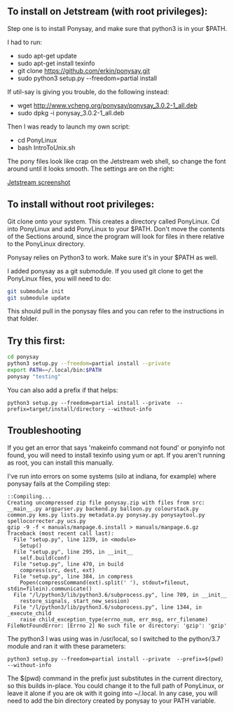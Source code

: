 ## To install on Jetstream (with root privileges): ##
Step one is to install Ponysay, and make sure that python3 is in your $PATH.

I had to run:
  * sudo apt-get update
  * sudo apt-get install texinfo
  * git clone https://github.com/erkin/ponysay.git
  * sudo python3 setup.py --freedom=partial install

If util-say is giving you trouble, do the following instead:
  * wget http://www.vcheng.org/ponysay/ponysay_3.0.2-1_all.deb
  * sudo dpkg -i ponysay_3.0.2-1_all.deb

Then I was ready to launch my own script:
  * cd PonyLinux
  * bash IntroToUnix.sh

The pony files look like crap on the Jetstream web shell, so change the font around until it looks smooth. The settings are on the right:

[Jetstream screenshot](JetstreamFont.png) 

## To install without root privileges: ##

Git clone onto your system. This creates a directory called PonyLinux. Cd into PonyLinux and add PonyLinux to your $PATH. Don't move the contents of the Sections around, since the program will look for files in there relative to the PonyLinux directory.

Ponysay relies on Python3 to work. Make sure it's in your $PATH as well.

I added ponysay as a git submodule. If you used git clone to get the PonyLinux files, you will need to do:
```bash
git submodule init
git submodule update
```

This should pull in the ponysay files and you can refer to the instructions in that folder.

Try this first:
---------------------
```bash
cd ponysay
python3 setup.py --freedom=partial install --private
export PATH=~/.local/bin:$PATH
ponysay "testing"
```
You can also add a prefix if that helps:
```
python3 setup.py --freedom=partial install --private  --prefix=target/install/directory --without-info
```
Troubleshooting
--------------------
If you get an error that says 'makeinfo command not found' or ponyinfo not found, you will need to install texinfo using yum or apt. If you aren't running as root, you can install this manually.

I've run into errors on some systems (silo at indiana, for example) where ponysay fails at the Compiling step:
```
::Compiling...
Creating uncompressed zip file ponysay.zip with files from src: __main__.py argparser.py backend.py balloon.py colourstack.py common.py kms.py lists.py metadata.py ponysay.py ponysaytool.py spellocorrecter.py ucs.py
gzip -9 -f < manuals/manpage.6.install > manuals/manpage.6.gz
Traceback (most recent call last):
  File "setup.py", line 1239, in <module>
    Setup()
  File "setup.py", line 295, in __init__
    self.build(conf)
  File "setup.py", line 470, in build
    compress(src, dest, ext)
  File "setup.py", line 384, in compress
    Popen(compressCommand(ext).split(' '), stdout=fileout, stdin=filein).communicate()
  File "/l/python3/lib/python3.6/subprocess.py", line 709, in __init__
    restore_signals, start_new_session)
  File "/l/python3/lib/python3.6/subprocess.py", line 1344, in _execute_child
    raise child_exception_type(errno_num, err_msg, err_filename)
FileNotFoundError: [Errno 2] No such file or directory: 'gzip': 'gzip'
```
The python3 I was using was in /usr/local, so I switched to the python/3.7 module and ran it with these parameters:
```
python3 setup.py --freedom=partial install --private  --prefix=$(pwd) --without-info
```
The $(pwd) command in the prefix just substitutes in the current directory, so this builds in-place. You could change it to the full path of PonyLinux, or leave it alone if you are ok with it going into ~/.local. In any case, you will need to add the bin directory created by ponysay to your PATH variable.
